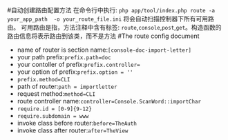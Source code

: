 #自动创建路由配置方法
在命令行中执行: `php app/tool/index.php route -a your_app_path  -o your_route_file.ini` 将会自动扫描控制器下所有可用路由。
可用路由是指，方法注释中含有标签: `route`,`console`,`post`,`get`。构造函数的路由信息将表示路由到该类，而不是方法
#The route config document
* name of router is section name:`[console-doc-import-letter]`
* your path prefix:`prefix.path=doc`
* your contoller of prefix:`prefix.controller=`
* your option of prefix:`prefix.option = ''`
* `prefix.method=CLI`
* path of router:`path = importletter`
* request method:`method=CLI`
* route controller name:`controller=Console.ScanWord::importChar`
* `require.id = [0-9]{9-12}`
* `require.subdomain = www`
* invoke class before router:`before=TheAuth`
* invoke class after router:`after=TheView`
